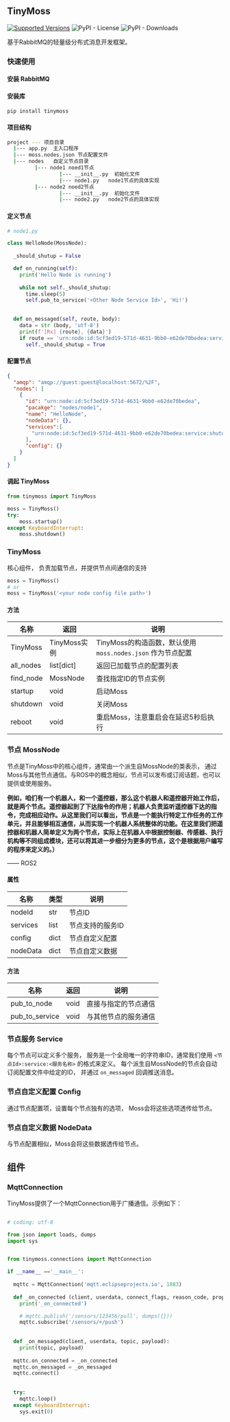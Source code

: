 ## TinyMoss

[![Supported Versions](https://img.shields.io/badge/python-&nbsp;&nbsp;3.10&nbsp;|&nbsp;3.11&nbsp;|&nbsp;3.12&nbsp;-blue)](https://pypi.org/project/tinymoss/)
![PyPI - License](https://img.shields.io/pypi/l/tinymoss)
![PyPI - Downloads](https://img.shields.io/pypi/dm/tinymoss)


基于RabbitMQ的轻量级分布式消息开发框架。



### 快速使用

#### 安装 RabbitMQ

#### 安装库
```bash
pip install tinymoss
```

#### 项目结构

```bash
project --- 项目目录
  |--- app.py  主入口程序
  |--- moss.nodes.json 节点配置文件
  |--- nodes   自定义节点目录
         |--- node1 noed1节点
                 |--- __init__.py  初始化文件
                 |--- node1.py   node1节点的具体实现
         |--- node2 noed2节点
                 |--- __init__.py  初始化文件
                 |--- node2.py   node2节点的具体实现
```

#### 定义节点

```python
# node1.py

class HelloNode(MossNode):
  
  _should_shutup = False

  def on_running(self):
    print('Hello Node is running')
  
    while not self._should_shutup:
      time.sleep(5)
      self.pub_to_service('<Other Node Service Id>', 'Hi!')

    
  def on_messaged(self, route, body):
    data = str (body, 'utf-8')
    print(f'[Rx] {route}, {data}')
    if route == 'urn:node:id:5cf3ed19-571d-4631-9bb0-e62de70bedea:service:shutup':
      self._should_shutup = True
```

#### 配置节点 

```json
{
  "amqp": "amqp://guest:guest@localhost:5672/%2F",
  "nodes": [
    {
      "id": "urn:node:id:5cf3ed19-571d-4631-9bb0-e62de70bedea",
      "pacakge": "nodes/node1",
      "name": "HelloNode",
      "nodeData": {},
      "services":[
        "urn:node:id:5cf3ed19-571d-4631-9bb0-e62de70bedea:service:shutup"
      ],
      "config": {}
    }
  ]
}
```


#### 调起 TinyMoss
```python
from tinymoss import TinyMoss

moss = TinyMoss()
try:
    moss.startup()
except KeyboardInterrupt:
    moss.shutdown()
```

### TinyMoss

核心组件， 负责加载节点，并提供节点间通信的支持

```python
moss = TinyMoss()
# or
moss = TinyMoss('<your node config file path>')
```

#### 方法
| 名称 | 返回 | 说明|
|----|----|----|
| TinyMoss | TinyMoss实例 | TinyMoss的构造函数，默认使用 ```moss.nodes.json``` 作为节点配置 |
| all_nodes | list[dict] | 返回已加载节点的配置列表 |
| find_node | MossNode | 查找指定ID的节点实例 |
| startup | void | 启动Moss |
| shutdown | void | 关闭Moss |
| reboot | void | 重启Moss，注意重启会在延迟5秒后执行 |


### 节点 MossNode

节点是TinyMoss中的核心组件，通常由一个派生自MossNode的类表示， 通过Moss与其他节点通信。与ROS中的概念相似，节点可以发布或订阅话题，也可以提供或使用服务。

**例如，咱们有一个机器人，和一个遥控器，那么这个机器人和遥控器开始工作后，就是两个节点。遥控器起到了下达指令的作用；机器人负责监听遥控器下达的指令，完成相应动作。从这里我们可以看出，节点是一个能执行特定工作任务的工作单元，并且能够相互通信，从而实现一个机器人系统整体的功能。在这里我们把遥控器和机器人简单定义为两个节点，实际上在机器人中根据控制器、传感器、执行机构等不同组成模块，还可以将其进一步细分为更多的节点，这个是根据用户编写的程序来定义的。）**

—— ROS2

#### 属性

| 名称 | 类型 | 说明|
|----|----|----|
| nodeId | str | 节点ID |
| services | list | 节点支持的服务ID |
| config | dict | 节点自定义配置 |
| nodeData | dict | 节点自定义数据 |

#### 方法

| 名称 | 返回 | 说明|
|----|----|----|
| pub_to_node | void | 直接与指定的节点通信 |
| pub_to_service | void | 与其他节点的服务通信 |

### 节点服务 Service

每个节点可以定义多个服务， 服务是一个全局唯一的字符串ID，通常我们使用 ``` <节点Id>:service:<服务名称> ``` 的格式来定义。 每个派生自MossNode的节点会自动订阅配置文件中给定的ID， 并通过 ```on_messaged``` 回调推送消息。

### 节点自定义配置 Config

通过节点配置项，设置每个节点独有的选项， Moss会将这些选项透传给节点。

### 节点自定义数据 NodeData

与节点配置相似，Moss会将这些数据透传给节点。


## 组件

### MqttConnection
TinyMoss提供了一个MqttConnection用于广播通信。示例如下：

```python

# coding: utf-8

from json import loads, dumps
import sys


from tinymoss.connections import MqttConnection

if __name__ =='__main__':
  
  mqttc = MqttConnection('mqtt.eclipseprojects.io', 1883)
      
  def _on_connected (client, userdata, connect_flags, reason_code, properties):
    print('_on_connected')

    # mqttc.publish('/sensors/123456/pull', dumps({}))
    mqttc.subscribe('/sensors/+/push')
    
    
  def _on_messaged(client, userdata, topic, payload): 
    print(topic, payload)
    
  mqttc.on_connected = _on_connected
  mqttc.on_messaged = _on_messaged
  mqttc.connect()
  
  
  try:
    mqttc.loop()
  except KeyboardInterrupt:
    sys.exit(0)
  

```
